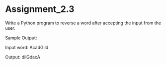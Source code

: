 # Assignment_2.3
Write a Python program to reverse a word after accepting the input from the user.

Sample Output:

Input word: AcadGild

Output: dilGdacA
